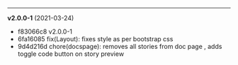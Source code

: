 
-------------------
 **v2.0.0-1**  (2021-03-24) 

* f83066c8 v2.0.0-1
* 6fa16085 fix(Layout): fixes style as per bootstrap css
* 9d4d216d chore(docspage): removes all stories from doc page , adds toggle code button on story preview
